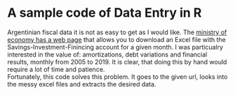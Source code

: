 # A sample code of Data Entry in R
 Argentinian fiscal data it is not as easy to get as I would like. The <a href="https://www.economia.gob.ar/onp/ejecucion/2021">ministry of economy has a web page</a> that allows you to download an Excel file with the Savings-Investment-Finincing account for a given month. I was particualry interested in the value of: amortizations, debt variations and financial results,	monthly from 2005 to 2019. It is clear, that doing this by hand would require a lot of time and patience.<br>
Fortunately, this code solves this problem. It goes to the given url, looks into the messy excel files and extracts the desired data.

